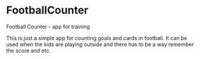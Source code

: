 # FootballCounter
Football Counter - app for training

This is just a simple app for counting goals and cards in football.
It can be used when the kids are playing outside and there has to be a way
remember the score and etc.

